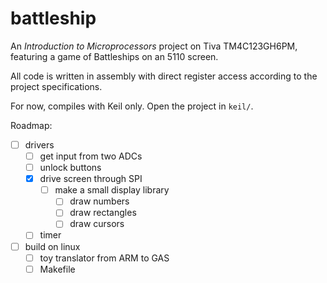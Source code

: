 # battleship

An _Introduction to Microprocessors_ project on Tiva TM4C123GH6PM, featuring a game of Battleships on an 5110 screen.

All code is written in assembly with direct register access according to the project specifications.

For now, compiles with Keil only. Open the project in `keil/`.

Roadmap:
- [ ] drivers
	- [ ] get input from two ADCs
	- [ ] unlock buttons
	- [x] drive screen through SPI
		- [ ] make a small display library
			- [ ] draw numbers
			- [ ] draw rectangles
			- [ ] draw cursors
	- [ ] timer
- [ ] build on linux
	- [ ] toy translator from ARM to GAS
	- [ ] Makefile
